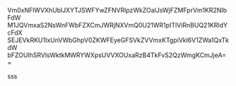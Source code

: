Vm0xNFlWVXhUblJXYTJSWFYwZFNVRlpzWkZOalJsWjFZMFprVm1KR2NIbFdW
M1JQVmxaS2NsWnFWbFZXCmJWRjNXVmQ0U21WR1pITlViRnBUQ21KRldYcFdX
SEJEVkRKU1IxUnVWbGhpV0ZKWFEyeGFSVkZVVmxKTgpiVkl6V1ZWa1QxTkdW
bFZOUlhSRVlsWktkMWRYWXpsUVVXOUxaRzB4TkFvS2QzWmgKCmJjeA==

sss